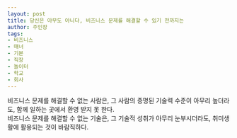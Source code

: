 ```yaml
---
layout: post
title: 당신은 아무도 아니다, 비즈니스 문제를 해결할 수 있기 전까지는
author: 주인장
tags:
- 비즈니스
- 매너
- 기본
- 직장
- 놀이터
- 학교
- 회사
---
```


비즈니스 문제를 해결할 수 없는 사람은, 그 사람의 증명된 기술력 수준이 아무리 높더라도, 함께 일하는 곳에서 환영 받지 못 한다.  
비즈니스 문제를 해결할 수 없는 기술은, 그 기술적 성취가 아무리 눈부시더라도, 취미생활에 활용되는 것이 바람직하다.

